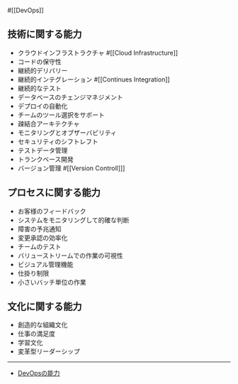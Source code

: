 #[[DevOps]]

## 技術に関する能力

- クラウドインフラストラクチャ #[[Cloud Infrastructure]]
- コードの保守性
- 継続的デリバリー
- 継続的インテグレーション #[[Continues Integration]]
- 継続的なテスト
- データベースのチェンジマネジメント
- デプロイの自動化
- チームのツール選択をサポート
- 疎結合アーキテクチャ
- モニタリングとオブザーバビリティ
- セキュリティのシフトレフト
- テストデータ管理
- トランクベース開発
- バージョン管理 #[[Version Controll]]]

## プロセスに関する能力
- お客様のフィードバック
- システムをモニタリングして的確な判断
- 障害の予兆通知
- 変更承認の効率化
- チームのテスト
- バリューストリームでの作業の可視性
- ビジュアル管理機能
- 仕掛り制限
- 小さいバッチ単位の作業　

## 文化に関する能力
- 創造的な組織文化
- 仕事の満足度
- 学習文化
- 変革型リーダーシップ

---
- [DevOpsの能力](https://cloud.google.com/architecture/devops?hl=ja)